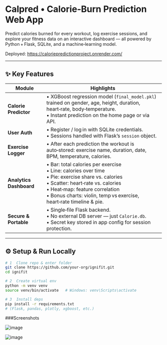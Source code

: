 # Calpred • Calorie‑Burn Prediction Web App

Predict calories burned for every workout, log exercise sessions, and explore your fitness data on an interactive dashboard — all powered by Python + Flask, SQLite, and a machine‑learning model.

Deployed: https://caloriepredictionproject.onrender.com/

---

## ✨  Key Features
| Module | Highlights |
|--------|------------|
| **Calorie Predictor** | • XGBoost regression model (`final_model.pkl`) trained on gender, age, height, duration, heart‑rate, body‑temperature.<br>• Instant prediction on the home page or via API. |
| **User Auth** | • Register / log in with SQLite credentials.<br>• Sessions handled with Flask’s `session` object. |
| **Exercise Logger** | • After each prediction the workout is auto‑stored: exercise name, duration, date, BPM, temperature, calories. |
| **Analytics Dashboard** | • Bar: total calories per exercise<br>• Line: calories over time<br>• Pie: exercise share vs. calories<br>• Scatter: heart‑rate vs. calories<br>• Heat‑map: feature correlation<br>• Bonus charts: violin, temp vs exercise, heart‑rate timeline & pie. |
| **Secure & Portable** | • Single‑file Flask backend.<br>• No external DB server — just `Calorie.db`.<br>• Secret key stored in app config for session protection. |

---
## ⚙️  Setup & Run Locally

```bash
# 1  Clone repo & enter folder
git clone https://github.com/your‑org/ignifit.git
cd ignifit

# 2  Create virtual env
python -m venv venv
source venv/bin/activate   # Windows: venv\Scripts\activate

# 3  Install deps
pip install -r requirements.txt
# (Flask, pandas, plotly, xgboost, etc.)
```

###Screenshots

![image](https://github.com/user-attachments/assets/bfebb314-2d46-43b1-bace-332282a40c9f)


![image](https://github.com/user-attachments/assets/117d67eb-6209-4995-a6ae-1b9ec03273a3)

